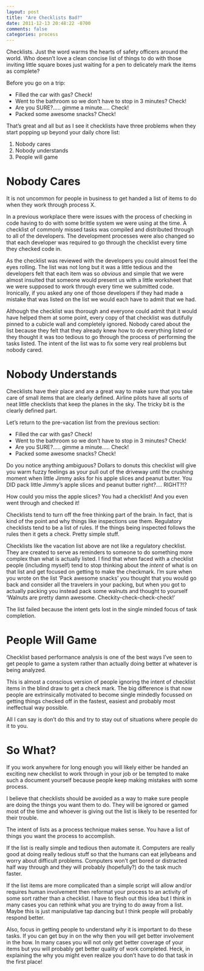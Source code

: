 ```yaml
---
layout: post
title: "Are Checklists Bad?"
date: 2011-12-13 20:48:22 -0700
comments: false
categories: process
---
```


Checklists. Just the word warms the hearts of safety officers around the world.
Who doesn’t love a clean concise list of things to do with those inviting little
square boxes just waiting for a pen to delicately mark the items as complete?

Before you go on a trip:

* Filled the car with gas? Check!
* Went to the bathroom so we don’t have to stop in 3 minutes? Check!
* Are you SURE?….. gimme a minute….. Check!
* Packed some awesome snacks? Check!

That’s great and all but as I see it checklists have three problems when they
start popping up beyond your daily chore list:

1. Nobody cares
1. Nobody understands
1. People will game

# Nobody Cares

It is not uncommon for people in business to get handed a list of items to do
when they work through process X.

In a previous workplace there were issues with the process of checking in code
having to do with some brittle system we were using at the time. A checklist of
commonly missed tasks was compiled and distributed through to all of the
developers. The development processes were also changed so that each developer
was required to go through the checklist every time they checked code in.

As the checklist was reviewed with the developers you could almost feel the eyes
rolling. The list was not long but it was a little tedious and the developers
felt that each item was so _obvious_ and simple that we were almost insulted
that someone would present us with a little worksheet that we were supposed to
work through every time we submitted code. Ironically, if you asked any one of
those developers if they had made a mistake that was listed on the list we would
each have to admit that we had.

Although the checklist was thorough and everyone could admit that it would have
helped them at some point, every copy of that checklist was dutifully pinned to
a cubicle wall and completely ignored. Nobody cared about the list because they
felt that they already knew how to do everything listed or they thought it was
too tedious to go through the process of performing the tasks listed. The intent
of the list was to fix some very real problems but nobody cared.

# Nobody Understands

Checklists have their place and are a great way to make sure that you take care
of small items that are clearly defined. Airline pilots have all sorts of neat
little checklists that keep the planes in the sky. The tricky bit is the clearly
defined part.

Let’s return to the pre-vacation list from the previous section:

* Filled the car with gas? Check!
* Went to the bathroom so we don’t have to stop in 3 minutes? Check!
* Are you SURE?….. gimme a minute….. Check!
* Packed some awesome snacks? Check!

Do you notice anything ambiguous? Dollars to donuts this checklist will give you
warm fuzzy feelings as your pull out of the driveway until the crushing moment
when little Jimmy asks for his apple slices and peanut butter. You DID pack
little Jimmy’s apple slices and peanut butter right?…. RIGHT?!?

How could you miss the apple slices? You had a checklist! And you even went
through and checked it!

Checklists tend to turn off the free thinking part of the brain. In fact, that
is kind of the point and why things like inspections use them. Regulatory
checklists tend to be a list of rules. If the things being inspected follows the
rules then it gets a check. Pretty simple stuff.

Checklists like the vacation list above are not like a regulatory checklist.
They are created to serve as reminders to someone to do something more complex
than what is actually listed. I find that when faced with a checklist people
(including myself) tend to stop thinking about the _intent_ of what is on that
list and get focused on getting to make the checkmark. I’m sure when you wrote
on the list ‘Pack awesome snacks’ you thought that you would go back and
consider all the travelers in your packing, but when you got to actually packing
you instead pack some walnuts and thought to yourself ‘Walnuts are pretty damn
awesome. Checkity-check-check-check!’

The list failed because the intent gets lost in the single minded focus of task
completion.

# People Will Game

Checklist based performance analysis is one of the best ways I’ve seen to get
people to game a system rather than actually doing better at whatever is being
analyzed.

This is almost a conscious version of people ignoring the intent of checklist
items in the blind draw to get a check mark. The big difference is that now
people are extrinsically motivated to become single mindedly focussed on getting
things checked off in the fastest, easiest and probably most ineffectual way
possible.

All I can say is don’t do this and try to stay out of situations where people do
it to you.

# So What?

If you work anywhere for long enough you will likely either be handed an
exciting new checklist to work through in your job or be tempted to make such a
document yourself because people keep making mistakes with some process.

I believe that checklists should be avoided as a way to make sure people are
doing the things you want them to do. They will be ignored or gamed most of the
time and whoever is giving out the list is likely to be resented for their
trouble.

The intent of lists as a process technique makes sense. You have a list of
things you want the process to accomplish.

If the list is really simple and tedious then automate it. Computers are really
good at doing really tedious stuff so that the humans can eat jellybeans and
worry about difficult problems. Computers won’t get bored or distracted half way
through and they will probably (hopefully?) do the task much faster.

If the list items are more complicated than a simple script will allow and/or
requires human involvement then reformat your process to an activity of some
sort rather than a checklist. I have to flesh out this idea but I think in many
cases you can rethink what you are trying to do away from a list. Maybe this is
just manipulative tap dancing but I think people will probably respond better.

Also, focus in getting people to understand _why_ it is important to do these
tasks. If you can get buy in on the why then you will get better involvement in
the how. In many cases you will not only get better coverage of your items but
you will probably get better quality of work completed. Heck, in explaining the
why you might even realize you don’t have to do that task in the first place!
